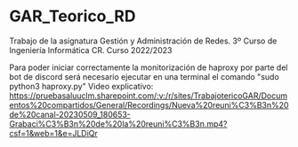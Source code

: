 # GAR_Teorico_RD
Trabajo de la asignatura Gestión y Administración de Redes. 3º Curso de Ingeniería Informática CR. Curso 2022/2023

Para poder iniciar correctamente la monitorización de haproxy por parte del bot de discord será necesario ejecutar en una terminal el comando "sudo python3 haproxy.py"
Video explicativo: 
https://pruebasaluuclm.sharepoint.com/:v:/r/sites/TrabajotericoGAR/Documentos%20compartidos/General/Recordings/Nueva%20reuni%C3%B3n%20de%20canal-20230509_180653-Grabaci%C3%B3n%20de%20la%20reuni%C3%B3n.mp4?csf=1&web=1&e=JLDiQr
